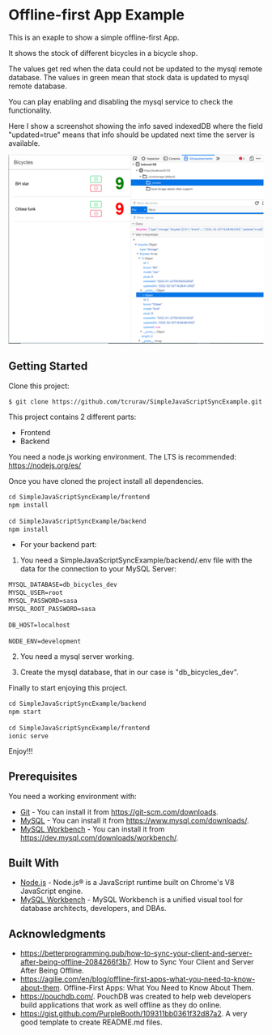# Offline-first App Example

This is an exaple to show a simple offline-first App.

It shows the stock of different bicycles in a bicycle shop.

The values get red when the data could not be updated to the mysql remote database. The values in green mean that stock data is updated to mysql remote database.

You can play enabling and disabling the mysql service to check the functionality.

Here I show a screenshot showing the info saved indexedDB where the field "updated=true" means that info should be updated next time the server is available.

![alt text](https://github.com/tcrurav/SimpleJavaScriptSyncExample/blob/master/screenshots/screenshot-00.png)


## Getting Started

Clone this project:

```
$ git clone https://github.com/tcrurav/SimpleJavaScriptSyncExample.git
```

This project contains 2 different parts:
* Frontend
* Backend

You need a node.js working environment. The LTS is recommended: https://nodejs.org/es/

Once you have cloned the project install all dependencies.

```
cd SimpleJavaScriptSyncExample/frontend
npm install

cd SimpleJavaScriptSyncExample/backend
npm install
```

* For your backend part:
1. You need a SimpleJavaScriptSyncExample/backend/.env file with the data for the connection to your MySQL Server:

```
MYSQL_DATABASE=db_bicycles_dev
MYSQL_USER=root
MYSQL_PASSWORD=sasa
MYSQL_ROOT_PASSWORD=sasa

DB_HOST=localhost

NODE_ENV=development
```

2. You need a mysql server working.

3. Create the mysql database, that in our case is "db_bicycles_dev".

Finally to start enjoying this project.

```
cd SimpleJavaScriptSyncExample/backend
npm start

cd SimpleJavaScriptSyncExample/frontend
ionic serve
```

Enjoy!!!


## Prerequisites

You need a working environment with:
* [Git](https://git-scm.com) - You can install it from https://git-scm.com/downloads.
* [MySQL](https://www.mysql.com) - You can install it from https://www.mysql.com/downloads/.
* [MySQL Workbench](https://www.mysql.com/products/workbench/) - You can install it from https://dev.mysql.com/downloads/workbench/.

## Built With

* [Node.js](https://nodejs.org/) - Node.js® is a JavaScript runtime built on Chrome's V8 JavaScript engine.
* [MySQL Workbench](https://www.mysql.com/products/workbench/) - MySQL Workbench is a unified visual tool for database architects, developers, and DBAs.

## Acknowledgments

* https://betterprogramming.pub/how-to-sync-your-client-and-server-after-being-offline-2084266f3b7. How to Sync Your Client and Server After Being Offline.
* https://agilie.com/en/blog/offline-first-apps-what-you-need-to-know-about-them. Offline-First Apps: What You Need to Know About Them.
* https://pouchdb.com/. PouchDB was created to help web developers build applications that work as well offline as they do online.
* https://gist.github.com/PurpleBooth/109311bb0361f32d87a2. A very good template to create README.md files.